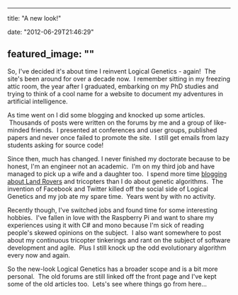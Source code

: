 
---
title: "A new look!"

date: "2012-06-29T21:46:29"

featured_image: ""
---


So, I've decided it's about time I reinvent Logical Genetics - again!  The site's been around for over a decade now.  I remember sitting in my freezing attic room, the year after I graduated, embarking on my PhD studies and trying to think of a cool name for a website to document my adventures in artificial intelligence.

As time went on I did some blogging and knocked up some articles.  Thousands of posts were written on the forums by me and a group of like-minded friends.  I presented at conferences and user groups, published papers and never once failed to promote the site.  I still get emails from lazy students asking for source code!

Since then, much has changed. I never finished my doctorate because to be honest, I'm an engineer not an academic.  I'm on my third job and have managed to pick up a wife and a daughter too.  I spend more time <a href="http://danandtheduke.co.uk">blogging about Land Rovers</a> and tricopters than I do about genetic algorithms.  The invention of Facebook and Twitter killed off the social side of Logical Genetics and my job ate my spare time.  Years went by with no activity.

Recently though, I've switched jobs and found time for some interesting hobbies.  I've fallen in love with the Raspberry Pi and want to share my experiences using it with C# and mono because I'm sick of reading people's skewed opinions on the subject.  I also want somewhere to post about my continuous tricopter tinkerings and rant on the subject of software development and agile.  Plus I still knock up the odd evolutionary algorithm every now and again.

So the new-look Logical Genetics has a broader scope and is a bit more personal.  The old forums are still linked off the front page and I've kept some of the old articles too.  Lets's see where things go from here...